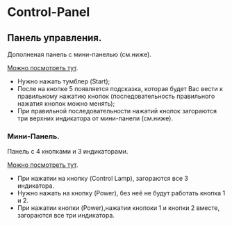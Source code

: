 # Control-Panel
## Панель управления.
Дополненая панель с мини-панелью (см.ниже).

[Можно посмотреть тут](https://ramimink73.github.io/Mini-Panel/).

- Нужно нажать тумблер (Start);
- После на кнопке 5 появляется подсказка, которая будет Вас вести к правильному нажатию кнопок (последовательность правильного нажатия кнопок можно менять);
- При правильной последовательности нажатий кнопок загораются три верхних индикатора от мини-панели (см.ниже).

### Мини-Панель.

Панель с 4 кнопками и 3 индикаторами.

[Можно посмотреть тут](https://ramimink73.github.io/Mini-Panel/).

- При нажатии на кнопку (Control Lamp), загораются все 3 индикатора.
- Нужно нажать на кнопку (Power), без неё не будут работать кнопка 1 и 2.
- При нажатии кнопки (Power),нажатии кнопоки 1 и кнопки 2 вместе, загораются все три индикатора.
